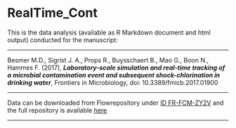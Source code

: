 # RealTime_Cont
This is the data analysis (available as R Markdown document and html output) conducted for the manuscript:  
*******************
Besmer M.D., Sigrist J. A., Props R., Buysschaert B., Mao G., Boon N., Hammes F. (2017), ***Laboratory-scale simulation and real-time tracking of a microbial contamination event and subsequent shock-chlorination in drinking water***, Frontiers in Microbiology, doi: 10.3389/fmicb.2017.01900
*******************
Data can be downloaded from Flowrepository under [ID FR-FCM-ZY2V](https://flowrepository.org/experiments/1119) and the full repository is available [here](https://github.com/rprops/RealTime_Cont)
*******************
